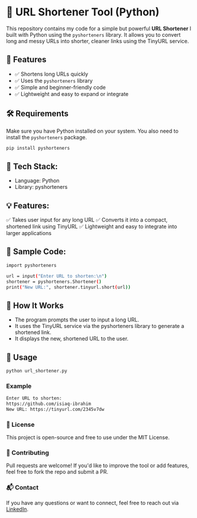 # 🔗 URL Shortener Tool (Python)

This repository contains my code for a simple but powerful **URL Shortener** I built with Python using the `pyshorteners` library. It allows you to convert long and messy URLs into shorter, cleaner links using the TinyURL service.

## 🚀 Features

- ✅ Shortens long URLs quickly
- ✅ Uses the `pyshorteners` library
- ✅ Simple and beginner-friendly code
- ✅ Lightweight and easy to expand or integrate

## 🛠️ Requirements

Make sure you have Python installed on your system. You also need to install the `pyshorteners` package.

```bash
pip install pyshorteners
```

## 🔧 Tech Stack:
- Language: Python
- Library: pyshorteners

## 💡 Features:
✅ Takes user input for any long URL
✅ Converts it into a compact, shortened link using TinyURL
✅ Lightweight and easy to integrate into larger applications

## 📂 Sample Code:
```bash
import pyshorteners

url = input("Enter URL to shorten:\n")
shortener = pyshorteners.Shortener()
print("New URL:", shortener.tinyurl.short(url))
```

## 🧠 How It Works
- The program prompts the user to input a long URL.
- It uses the TinyURL service via the pyshorteners library to generate a shortened link.
- It displays the new, shortened URL to the user.

## 🧪 Usage
```bash
python url_shortener.py
```

### Example
```bash
Enter URL to shorten:
https://github.com/isiaq-ibrahim
New URL: https://tinyurl.com/2345v7dw
```

### 📄 License

This project is open-source and free to use under the MIT License.

### 🙌 Contributing

Pull requests are welcome! If you'd like to improve the tool or add features, feel free to fork the repo and submit a PR.

### 📬 Contact

If you have any questions or want to connect, feel free to reach out via [LinkedIn](https://www.linkedin.com/in/isiaq-ibrahim-468588156/).
